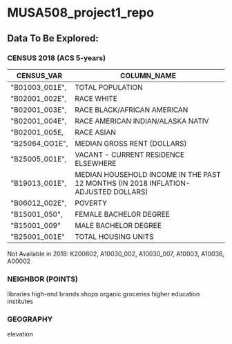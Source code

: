 # MUSA508_project1_repo

## Data To Be Explored:

### CENSUS 2018 (ACS 5-years)
| CENSUS_VAR | COLUMN_NAME |
|----------|---------|
| "B01003_001E",|TOTAL POPULATION|
| "B02001_002E",|RACE WHITE|
| "B02001_003E",|RACE BLACK/AFRICAN AMERICAN|
| "B02001_004E",|RACE AMERICAN INDIAN/ALASKA NATIV| 
| "B02001_005E,|RACE ASIAN|
| "B25064_OO1E",|MEDIAN GROSS RENT (DOLLARS)|
| "B25005_001E",|VACANT - CURRENT RESIDENCE ELSEWHERE|
| "B19013_001E",|MEDIAN HOUSEHOLD INCOME IN THE PAST 12 MONTHS (IN 2018 INFLATION-ADJUSTED DOLLARS)|
| "B06012_002E",|POVERTY|
| "B15001_050",|FEMALE BACHELOR DEGREE|
| "B15001_009"|MALE BACHELOR DEGREE|
| "B25001_001E"|TOTAL HOUSING UNITS|

Not Available in 2018: K200802, A10030_002, A10030_007, A10003, A10036, A00002

### NEIGHBOR (POINTS)
libraries
high-end brands shops
organic groceries
higher education institutes

### GEOGRAPHY
elevation
